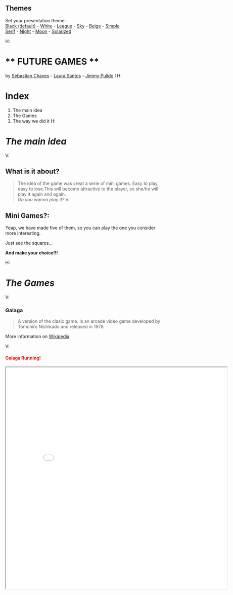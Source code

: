 <section id="themes">
	<h2>Themes</h2>
		<p>
			Set your presentation theme: <br>
			<!-- Hacks to swap themes after the page has loaded. Not flexible and only intended for the reveal.js demo deck. -->
			<a href="#" onclick="document.getElementById('theme').setAttribute('href','css/theme/black.css'); return false;">Black (default)</a> -
			<a href="#" onclick="document.getElementById('theme').setAttribute('href','css/theme/white.css'); return false;">White</a> -
			<a href="#" onclick="document.getElementById('theme').setAttribute('href','css/theme/league.css'); return false;">League</a> -
			<a href="#" onclick="document.getElementById('theme').setAttribute('href','css/theme/sky.css'); return false;">Sky</a> -
			<a href="#" onclick="document.getElementById('theme').setAttribute('href','css/theme/beige.css'); return false;">Beige</a> -
			<a href="#" onclick="document.getElementById('theme').setAttribute('href','css/theme/simple.css'); return false;">Simple</a> <br>
			<a href="#" onclick="document.getElementById('theme').setAttribute('href','css/theme/serif.css'); return false;">Serif</a> -
			<a href="#" onclick="document.getElementById('theme').setAttribute('href','css/theme/night.css'); return false;">Night</a> -
			<a href="#" onclick="document.getElementById('theme').setAttribute('href','css/theme/moon.css'); return false;">Moon</a> -
			<a href="#" onclick="document.getElementById('theme').setAttribute('href','css/theme/solarized.css'); return false;">Solarized</a>
		</p>
</section>

H:

# ** FUTURE GAMES ** 

by  [Sebastian Chaves](https://github.com/adamantwharf) - [Laura Santos](https://github.com/lsfinite) - [Jimmy Pulido](https://github.com/jiapulidoar)
I
H:

# Index

<!-- .slide: data-background="#7E2121" --> 
 1. The main idea  <!-- .element: class="fragment" data-fragment-index="1"-->
 1. The Games <!-- .element: class="fragment" data-fragment-index="2"-->
 1. The way we did it <!-- .element: class="fragment" data-fragment-index="3"-->
H:

# *The main idea*
<!-- .slide: data-background="#005050" -->
V:
 
 ## What is it about?
  
  >The idea of the game was creat a serie of mini games. Easy to play, easy to lose.This will become attractive to the player, so she/he will play it again and again.  
  *Do you wanna play it?* <!-- .element: class="fragment" data-fragment-index="2"-->
V:
## Mini Games?:
Yeap, we have made five of them, so you can play the one you consider more interesting. 
<!-- .element: class="fragment" data-fragment-index="1"-->

Just see the squares...  <!-- .element: class="fragment" data-fragment-index="2"-->

**And make your choice!!!** <!-- .element: class="fragment" data-fragment-index="3"-->

H:
# *The Games*

V:
### Galaga 
<!-- .slide: data-background="#7E2121"  -->
  >A version of the clasic game. Is an arcade video game developed by Tomohiro Nishikado and released in 1978 <!-- .element: class="fragment" data-fragment-index="1"-->
  
More information on [Wikipedia](https://en.wikipedia.org/wiki/Space_Invaders) <!-- .element: class="fragment" data-fragment-index="1"-->

V:
#### <font color="red">Galaga Running! </font>
<!-- .slide: data-background="#000000"  -->
<iframe src="sketches/Galaga.html" width="700" height="700" align="center"> 


V: 
### Clouds
  > How far can you go?? The sky is the limit. With this game you will jump the higher you can. Just move te bus with the mouse to go up.

The inspiration for this game was the experience as a gamer. <!-- .element: class="fragment" data-fragment-index="1"-->

V:
#### Transmi-Cloud Running... 
<iframe src="sketches/Clouds.html" width="700" height="700" align="center"> 

V:
## Sticks 
> This game was based on the Towers of Hanoi. This Puzzle is a mathematical game invented in 1883 by the French mathematician Edouard Lucas.


The more you play, the more difficult it will become. 

For more information, on [Wikipedia]( https://es.wikipedia.org/wiki/Torres_de_Hanói)

V:
#### Sticks Running... 
<iframe src="sketches/Stick.html" width="700" height="700" align="center"> 

V:
## Colors
<!-- .slide: data-background="#7E2121"  -->
> This game consist of let the drop fall in the correct color cube. The drop will follow the mouse position.If you lose, just ckick any part of the canvas, a the game will start again.  
V:
#### Colors Running... 
<iframe src="sketches/Colors.html" width="700" height="700" align="center"> 

V:

## Bounce
 >Version of the classic game of the red ball that have to pass thought different mazes to achive their goal. The ball obeys the up/down, right/left arrows of the keyboard. 

V:
#### Bounce Running... 
<iframe src="sketches/Bounce.html" width="700" height="700" align="center"> 

V:
## Resume 
| The games   | How to play them                 |
| ------------|:--------------------------------:|
| Galaga      | Up/down arrows and mouse press   |
| Clouds      | With the position of the mouse   |  
| Sticks      | Ckick the towers with the mouse  | 
| Colors      | Follow the mouse position        |
|Bounce       | Use your keyboard arrows to play |

V:

# *The way we did it *:
Each one of the games is a class, and Games, is the super class.  

